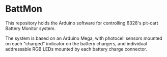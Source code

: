 # BattMon
This repository holds the Arduino software for controlling 6328's pit-cart Battery Monitor system. 

The system is based on an Arduino Mega, with photocell sensors mounted on each "charged" indicator 
on the battery chargers, and individual addressable RGB LEDs mounted by each battery charge connector.

